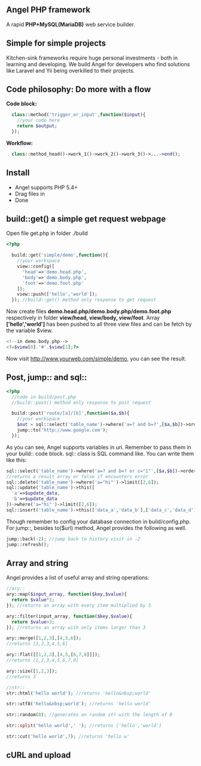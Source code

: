 ## Angel PHP framework
A rapid **PHP+MySQL(MariaDB)** web service builder.


## Simple for simple projects
Kitchen-sink frameworks require huge personal investments - both in learning and developing. We build Angel for developers who find solutions like Laravel and Yii being overkilled to their projects.


## Code philosophy: Do more with a **flow**
**Code block:**
```PHP
  class::method('trigger_or_input',function($input){
    //your code here
    return $output;
  });
```

**Workflow:**
```PHP
  class::method_head()->work_1()->work_2()->work_3()->...->end();
```


## Install
- Angel supports PHP 5.4+
- Drag files in
- Done


## **build::get()** a simple get request webpage
Open file get.php in folder ./build
```PHP
<?php

  build::get('simple/demo',function(){
    //your workspace
    view::config([
      'head'=>'demo.head.php',
      'body'=>'demo.body.php',
      'foot'=>'demo.foot.php'
    ]);
    view::push(['hello','world']);
  }); //build::get() method only response to get request
```
Now create files **demo.head.php/demo.body.php/demo.foot.php** respectively in folder **view/head, view/body, view/foot**. Array **['hello','world']** has been pushed to all three view files and can be fetch by the variable $view.
```PHP
<!--in demo.body.php-->
<?=$view[0].'#'.$view[1];?>
```
Now visit http://www.yourweb.com/simple/demo, you can see the result.

## Post, jump:: and sql::
```PHP
<?php
  //code in build/post.php
  //build::post() method only response to post request

  build::post('route/[a]/[b]',function($a,$b){
    //your workspace
    $out = sql::select('table_name')->where('a=? and b=?',[$a,$b])->order('a')->by('desc')->limit(5);
    jump::to('http://www.google.com');
  });
```
As you can see, Angel supports variables in uri. Remember to pass them in your build:: code block. sql:: class is SQL command like. You can write them like this:
```PHP
sql::select('table_name')->where('a=? and b=? or c="1"',[$a,$b])->order('a')->by('desc')->limit(5);
//returns a result array or false if encounters error
sql::delete('table_name')->where('a="hi"')->limit([2,6]);
sql::update('table_name')->this([
  'a'=>$update_data,
  'b'=>$update_data
])->where('a="hi"')->limit([2,6]);
sql::insert('table_name')->this(['data_a','data_b'],['data_c','data_d']);
```
Though remember to config your database connection in build/config.php. For jump::, besides to($url) method, Angel provides the following as well.
```PHP
jump::back(-2); //jump back to history visit in -2
jump::refresh();
```

## Array and string
Angel provides a list of useful array and string operations:
```PHP
//ary::
ary::map($input_array, function($key,$value){
  return $value*3;
}); //returns an array with every item multiplied by 3

ary::filter(input_array, function($key,$value){
  return $value>3;
}); //returns an array with only items larger than 3

ary::merge([1,2,3],[4,5,6]);
//returns [1,2,3,4,5,6]

ary::flat([[1,2,3],[4,5,[6,7,8]]]);
//returns [1,2,3,4,5,6,7,8]

ary::size([1,2,3]);
//returns 3

//str::
str::html('hello world'); //returns 'hello&nbsp;world'

str::utf8('hello&nbsp;world'); //returns 'hello world'

str::random(8); //generates an random str with the length of 8

str::split('hello world',' '); //returns ['hello','world']

str::cut('hello world',7); //returns 'hello w'
```

## cURL and upload
